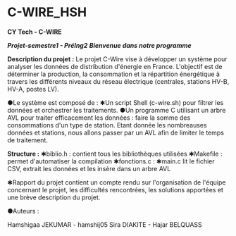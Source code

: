 # C-WIRE_HSH

**************CY Tech - C-WIRE**************

******Projet-semestre1 - PréIng2*****
**Bienvenue dans notre programme***

**Description du projet :**
Le projet C-Wire vise à développer un système pour analyser les données de distribution d'énergie en France. L'objectif est de déterminer la production, la consommation et la répartition énergétique à travers les différents niveaux du réseau électrique (centrales, stations HV-B, HV-A, postes LV).

●Le système est composé de :
✱Un script Shell (c-wire.sh) pour filtrer les données et orchestrer les traitements.
●Un programme C utilisant un arbre AVL pour traiter efficacement les données : faire la somme des consommations d'un type de station. Etant donnée les nombreauses données et stations, nous allons passer par un AVL afin de limiter le temps de traitement.


**Structure :**
✱biblio.h : contient tous les bibliothèques utilisées 
✱Makefile : permet d'automatiser la compilation
✱fonctions.c : 
✱main.c lit le fichier CSV, extrait les données et les insère dans un arbre AVL

✱Rapport du projet contient un compte rendu sur l'organisation de l'équipe concernant le projet, les difficultés rencontrées, les solutions apportées et une brève description du projet.



●Auteurs : 

Hamshigaa JEKUMAR - hamshij05
Sira DIAKITE - 
Hajar BELQUASS
